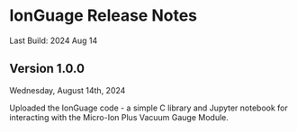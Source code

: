 # IonGuage Release Notes
Last Build: 2024 Aug 14

## Version 1.0.0
Wednesday, August 14th, 2024

Uploaded the IonGuage code - a simple C library and Jupyter notebook for interacting with the Micro-Ion Plus Vacuum Gauge Module.